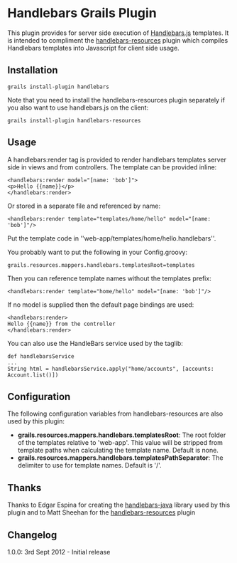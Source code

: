 # Handlebars Grails Plugin

This plugin provides for server side execution of [Handlebars.js](http://handlebarsjs.com/) templates. It is
intended to compliment the [handlebars-resources](https://github.com/sheehan/grails-handlebars-resources) plugin
which compiles Handlebars templates into Javascript for client side usage.

## Installation

    grails install-plugin handlebars

Note that you need to install the handlebars-resources plugin separately if you also want to use handlebars.js on
the client:

    grails install-plugin handlebars-resources

## Usage

A handlebars:render tag is provided to render handlebars templates server side in views and from controllers. The
template can be provided inline:

    <handlebars:render model="[name: 'bob']">
    <p>Hello {{name}}</p>
    </handlebars:render>

Or stored in a separate file and referenced by name:

    <handlebars:render template="templates/home/hello" model="[name: 'bob']"/>

Put the template code in ''web-app/templates/home/hello.handlebars''.

You probably want to put the following in your Config.groovy:

    grails.resources.mappers.handlebars.templatesRoot=templates

Then you can reference template names without the templates prefix:

    <handlebars:render template="home/hello" model="[name: 'bob']"/>

If no model is supplied then the default page bindings are used:

    <handlebars:render>
    Hello {{name}} from the controller
    </handlebars:render>

You can also use the HandleBars service used by the taglib:

    def handlebarsService
    ...
    String html = handlebarsService.apply("home/accounts", [accounts: Account.list()])

## Configuration

The following configuration variables from handlebars-resources are also used by this plugin:

* **grails.resources.mappers.handlebars.templatesRoot**: The root folder of the templates relative to 'web-app'. This
  value will be stripped from template paths when calculating the template name. Default is none.
* **grails.resources.mappers.handlebars.templatesPathSeparator**: The delimiter to use for template names.
  Default is '/'.

## Thanks

Thanks to Edgar Espina for creating the [handlebars-java](https://github.com/jknack/handlebars.java) library used
by this plugin and to Matt Sheehan for the [handlebars-resources](https://github.com/sheehan/grails-handlebars-resources)
plugin

## Changelog

1.0.0: 3rd Sept 2012 - Initial release
